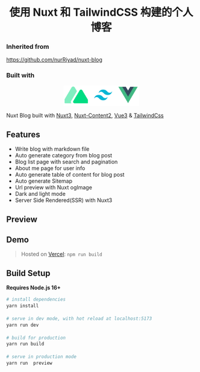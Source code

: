 <h1 align="center">使用 Nuxt 和 TailwindCSS 构建的个人博客</h1>

### Inherited from
https://github.com/nurRiyad/nuxt-blog

### Built with

<p align="center">
    <img width="200" src="./assets/images/logo.png">
</p>

 Nuxt Blog built with [Nuxt3](https://nuxt.com), [Nuxt-Content2](https://content.nuxtjs.org/blog/announcing-v2/), [Vue3](https://vuejs.org) & [TailwindCss](https://tailwindcss.com/)

## Features
- Write blog with markdown file
- Auto generate category from blog post
- Blog list page with search and pagination
- About me page for user info
- Auto generate table of content for blog post
- Auto generate Sitemap
- Url preview with Nuxt ogImage
- Dark and light mode
- Server Side Rendered(SSR) with Nuxt3

## Preview

<p align="center">
  <a href="https://blog.nurriyad.xyz" target="_blank">

[//]: # (    <img width="1090" src="./assets/images/preview1.png">)

[//]: # (    <img width="1090" src="./assets/images/preview2.png">)

[//]: # (    <img width="1090" src="./assets/images/preview3.png">)

[//]: # (    <img width="1090" src="./assets/images/preview4.png">)
[//]: # (    <br>)

[//]: # (    Live Demo)
  </a>
</p>

## Demo

[//]: # (https://blog.nurriyad.xyz)

> Hosted on [Vercel](https://vercel.com/): `npm run build`

## Build Setup

**Requires Node.js 16+**

```bash
# install dependencies
yarn install

# serve in dev mode, with hot reload at localhost:5173
yarn run dev

# build for production
yarn run build

# serve in production mode
yarn run  preview

```
